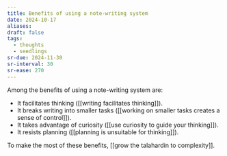 ```yaml
---
title: Benefits of using a note-writing system
date: 2024-10-17
aliases: 
draft: false
tags:
  - thoughts
  - seedlings
sr-due: 2024-11-30
sr-interval: 30
sr-ease: 270
---
```

Among the benefits of using a note-writing system are:

- It facilitates thinking ([[writing facilitates thinking]]).
- It breaks writing into smaller tasks ([[working on smaller tasks creates a sense of control]]).
- It takes advantage of curiosity ([[use curiosity to guide your thinking]]).
- It resists planning ([[planning is unsuitable for thinking]]).

To make the most of these benefits, [[grow the talahardin to complexity]].